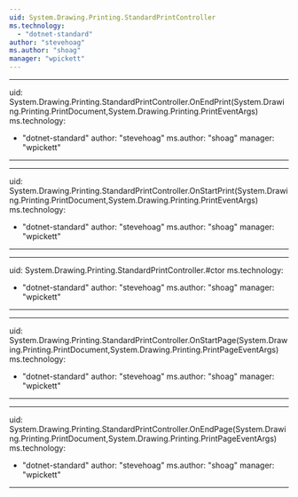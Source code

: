```yaml
---
uid: System.Drawing.Printing.StandardPrintController
ms.technology: 
  - "dotnet-standard"
author: "stevehoag"
ms.author: "shoag"
manager: "wpickett"
---
```


---
uid: System.Drawing.Printing.StandardPrintController.OnEndPrint(System.Drawing.Printing.PrintDocument,System.Drawing.Printing.PrintEventArgs)
ms.technology: 
  - "dotnet-standard"
author: "stevehoag"
ms.author: "shoag"
manager: "wpickett"
---

---
uid: System.Drawing.Printing.StandardPrintController.OnStartPrint(System.Drawing.Printing.PrintDocument,System.Drawing.Printing.PrintEventArgs)
ms.technology: 
  - "dotnet-standard"
author: "stevehoag"
ms.author: "shoag"
manager: "wpickett"
---

---
uid: System.Drawing.Printing.StandardPrintController.#ctor
ms.technology: 
  - "dotnet-standard"
author: "stevehoag"
ms.author: "shoag"
manager: "wpickett"
---

---
uid: System.Drawing.Printing.StandardPrintController.OnStartPage(System.Drawing.Printing.PrintDocument,System.Drawing.Printing.PrintPageEventArgs)
ms.technology: 
  - "dotnet-standard"
author: "stevehoag"
ms.author: "shoag"
manager: "wpickett"
---

---
uid: System.Drawing.Printing.StandardPrintController.OnEndPage(System.Drawing.Printing.PrintDocument,System.Drawing.Printing.PrintPageEventArgs)
ms.technology: 
  - "dotnet-standard"
author: "stevehoag"
ms.author: "shoag"
manager: "wpickett"
---
